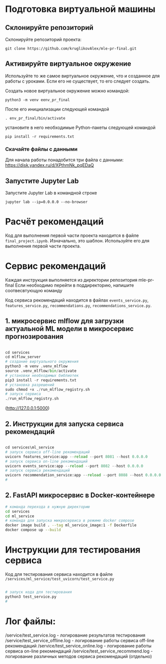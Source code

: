 # Подготовка виртуальной машины

## Склонируйте репозиторий

Склонируйте репозиторий проекта:

```
git clone https://github.com/kruglikovAlex/mle-pr-final.git
```

## Активируйте виртуальное окружение

Используйте то же самое виртуальное окружение, что и созданное для работы с уроками. Если его не существует, то его следует создать.

Создать новое виртуальное окружение можно командой:

```
python3 -m venv eenv_pr_final
```

После его инициализации следующей командой

```
. env_pr_final/bin/activate
```

установите в него необходимые Python-пакеты следующей командой

```
pip install -r requirements.txt
```

### Скачайте файлы с данными

Для начала работы понадобится три файла с данными: https://disk.yandex.ru/d/XPthmNk_pqEDaQ

## Запустите Jupyter Lab

Запустите Jupyter Lab в командной строке

```
jupyter lab --ip=0.0.0.0 --no-browser
```

# Расчёт рекомендаций

Код для выполнения первой части проекта находится в файле `final_project.ipynb`. Изначально, это шаблон. Используйте его для выполнения первой части проекта.

# Сервис рекомендаций
Каждая инструкция выполняется из директории репозитория mle-pr-final
Если необходимо перейти в поддиректорию, напишите соотвесвтующую команду

Код сервиса рекомендаций находится в файлах `events_service.py`, `features_service.py`, `recommendations.py`, `recommendations_service.py`.

## 1. микросервис mlflow для загрузки актуальной ML модели в микросервис прогнозирования
```python

cd services
cd mlflow_server
# создание виртуального окружения
python3 -m venv .venv_mlflow
source .venv_mlflow/bin/activate
# установки необходимых библиотек 
pip3 install -r requirements.txt
# установка разрешений
sudo chmod +x ./run_mlflow_registry.sh
# запуск сервиса
./run_mlflow_registry.sh
```
(http://127.0.0.1:5000)

## 2. Инструкции для запуска сервиса рекомендаций
```python

cd services\ml_service
# запуск сервиса off-line рекомендаций
uvicorn features_service:app --reload --port 8081 --host 0.0.0.0
# запуск сервиса on-line рекомендаций
uvicorn events_service:app --reload --port 8082 --host 0.0.0.0
# запуск сервиса рекомендаций
uvicorn recommendation_service:app --reload --port 8088 --host 0.0.0.0
# 
```

## 2. FastAPI микросервис в Docker-контейнере

```bash
# команда перехода в нужную директорию
cd services
cd ml_service
# команда для запуска микросервиса в режиме docker compose
docker image build . --tag ml_service_image:1 -f Dockerfile
docker compose up --build
```

# Инструкции для тестирования сервиса

Код для тестирования сервиса находится в файле `/services/ml_service/test_uvicorn/test_service.py`
```python

# запуск кода для тестирования
python3 test_service.py
#
```

# Лог файлы:
/service/test_service.log - логирование результатов тестирования
/service/test_service_offline.log - логирование работы сервиса off-line рекомендаций
/service/test_service_online.log - логирование работы сервиса on-line рекомендаций
/service/test_service_recommend.log - логирование различных методов сервиса рекомендаций (отдельно)